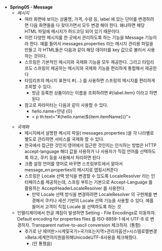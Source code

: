- **Spring05 - Message**
    - *메시지*
        - 여러 화면에 보이는 상품명, 가격, 수량 등, label 에 있는 단어를 변경하려면 다음 화면들을 다 찾아가면서 모두 변경 해야 한다. 왜냐하면 해당 HTML 파일에 메시지가 하드코딩 되어 있기 때문이다.
        - 이런 다양한 메시지를 한 곳에서 관리하도록 하는 기능을 Message 기능이라 한다. 예를 들어서 messages.properties 라는 메시지 관리용 파일을 만들고 각 HTML들은 다음과 같이 해당 데이터를 key 값으로 불러서 사용하는 것이다.
        - 스프링은 기본적인 메시지와 국제화 기능을 모두 제공한다. 그리고 타임리프도 스프링이 제공하는 메시지와 국제화 기능을 편리하게 통합해서 제공한다
        - 타임리프의 메시지 표현식 #{...} 를 사용하면 스프링의 메시지를 편리하게 조회할 수 있다.
            - 방금 등록한 상품이라는 이름을 조회하려면 #{label.item} 이라고 하면 된다
        - 참고로 파라미터는 다음과 같이 사용할 수 있다.
            - hello.name=안녕 {0}
            - < p th:text="#{hello.name(${item.itemName})}"></p >
    - *국제화*
        - 메시지에서 설명한 메시지 파일( messages.properties )을 각 나라별로 별도로 관리하면 서비스를 국제화 할 수 있다.
        - 한국에서 접근한 것인지 영어에서 접근한 것인지는 인식하는 방법은 HTTP accept-language 해더 값을 사용하거 나 사용자가 직접 언어를 선택하도록 하고, 쿠키 등을 사용해서 처리하면 된다
        - 크롬 설정 언어를 영어로 바꾸면 스프링부트에서 알아서 message_en.properties의 메시지로 맵핑시켜준다
        - 스프링은 Locale 선택 방식을 변경할 수 있도록 LocaleResolver 라는 인터페이스를 제공하는데, 스프링 부트는 기본으로 Accept-Language 를 활용하는 AcceptHeaderLocaleResolver 를 사용한다.
            - 만약 Locale 선택 방식을 변경하려면 LocaleResolver 의 구현체를 변경해서 쿠키나 세션 기반의 Locale 선택 기능을 사용할 수 있다. 예를 들어서 고객이 직접 Locale 을 선택하도록 하는 것
    - 인텔리제이에서 한글 깨짐이 발생하면 Setting - File Encodings로 이동하자. Default encoding for properties files 를 ISO-8859-1 에서 UTF-8 로 변경하자. Transparent native-to-ascil conversion 체크하자. (통함)
        - 추가로 난 제어판>시계및국가>국가또는지역>관리자옵션>시스템로캘변경>Beta:세계언어지원을위해UnicodeUTF-8사용을 체크해줬다.
            - (안 통했음)
